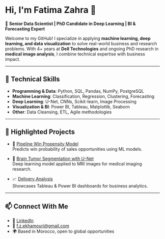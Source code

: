 # Hi, I'm Fatima Zahra 👋

🎯 **Senior Data Scientist | PhD Candidate in Deep Learning | BI & Forecasting Expert**

Welcome to my GitHub! I specialize in applying **machine learning, deep learning, and data visualization** to solve real-world business and research problems. With 4+ years at **Dell Technologies** and ongoing PhD research in **medical image analysis**, I combine technical expertise with business impact.

---

## 🔧 Technical Skills
- **Programming & Data**: Python, SQL, Pandas, NumPy, PostgreSQL  
- **Machine Learning**: Classification, Regression, Clustering, Forecasting  
- **Deep Learning**: U-Net, CNNs, Scikit-learn, Image Processing  
- **Visualization & BI**: Power BI, Tableau, Matplotlib, Seaborn  
- **Other**: Data Cleansing, ETL, Agile methodologies  

---

## 📂 Highlighted Projects
- 🚀 [Pipeline Win Propensity Model](https://github.com/fzelkhamouri/Pipeline-Win-Propensity-Model/tree/main)  
   Predicts win probability of sales opportunities using ML models.  

- 🧠 [Brain Tumor Segmentation with U-Net](https://github.com/fzelkhamouri/Brain-Tumor-Segmentation-with-U-Net/tree/main)  
   Deep learning model applied to MRI images for medical imaging research.  

- 📈 [Delivery Analysis](https://github.com/fzelkhamouri/Delivey_Analysis/blob/main/Delivery_analysis.ipynb)  
   Showcases Tableau & Power BI dashboards for business analytics.  

---

## 📫 Connect With Me
- 💼 [LinkedIn](https://www.linkedin.com/in/fz-elkhamouri/)  
- 📧 f.z.ekhamouri@gmail.com  
- 🌍 Based in Morocco, open to global opportunities
